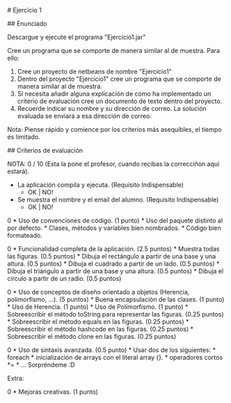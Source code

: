 # Ejercicio 1

## Enunciado

Descargue y ejecute el programa "Ejercicio1.jar"

Cree un programa que se comporte de manera similar al de muestra. Para ello:

1. Cree un proyecto de netbeans de nombre "Ejercicio1"
2. Dentro del proyecto "Ejercicio1" cree un programa que se comporte de manera similar al de muestra.
3. Si necesita añadir alguna explicación de cómo ha implementado un criterio de evaluación cree un documento de texto dentro del proyecto.
4. Recuerde indicar su nombre y su dirección de correo. La solución evaluada se enviará a esa dirección de correo.

Nota: Piense rápido y comience por los criterios más asequibles, el tiempo es limitado.

## Criterios de evaluación

NOTA: 0 / 10 (Esta la pone el profesor, cuando recibas la correcciñon aquí estará).

* La aplicación compila y ejecuta. (Requisito Indispensable)
  * OK | NO!
* Se muestra el nombre y el email del alumno. (Requisito Indispensable)
  * OK | NO!

0 * Uso de convenciones de código. (1 punto)
    * Uso del paquete distinto al por defecto.
    * Clases, métodos y variables bien nombrados.
    * Código bien formateado.

0 * Funcionalidad completa de la aplicación. (2.5 puntos)
    * Muestra todas las figuras. (0.5 puntos)
    * Dibuja el rectángulo a partir de una base y una altura. (0.5 puntos)
    * Dibuja el cuadrado a partir de un lado. (0.5 puntos)
    * Dibuja el triángulo a partir de una base y una altura. (0.5 puntos)
    * Dibuja el círculo a partir de un radio. (0.5 puntos)

0 * Uso de conceptos de diseño orientado a objetos (Herencia, polimorfismo, ...). (5 puntos)
    * Buena encapsulación de las clases. (1 punto)
    * Uso de Herencia. (1 punto)
    * Uso de Polimorfismo. (1 punto)
    * Sobreescribir el método toString para representar las figuras. (0.25 puntos)
    * Sobreescribir el método equals en las figuras. (0.25 puntos)
    * Sobreescribir el método hashcode en las figuras. (0.25 puntos)
    * Sobreescribir el método clone en las figuras. (0.25 puntos)

0 * Uso de sintaxis avanzada. (0.5 punto)
    * Usar dos de los siguientes:
      * foreach
      * inicialización de arrays con el literal array {}.
      * operadores cortos *=
    * ... Sorpréndeme :D

Extra:

0 * Mejoras creativas. (1 punto)